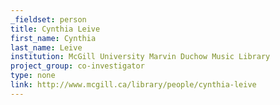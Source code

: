 ```yaml
---
_fieldset: person
title: Cynthia Leive
first_name: Cynthia
last_name: Leive
institution: McGill University Marvin Duchow Music Library
project_group: co-investigator
type: none
link: http://www.mcgill.ca/library/people/cynthia-leive
---
```

